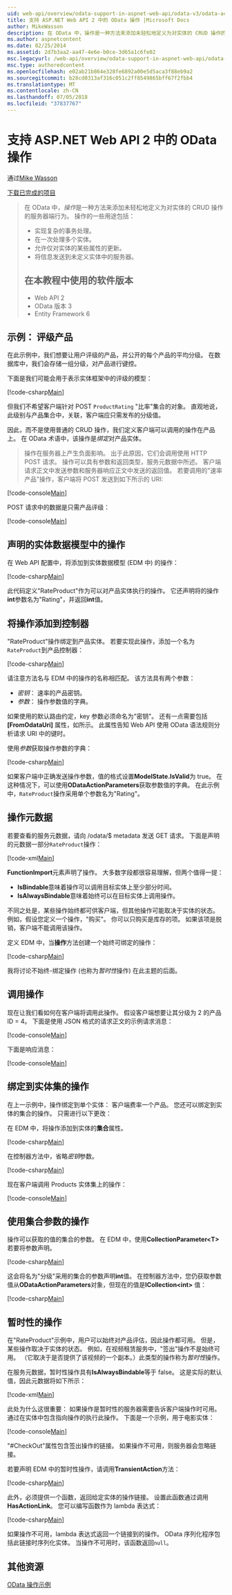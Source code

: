 ```yaml
---
uid: web-api/overview/odata-support-in-aspnet-web-api/odata-v3/odata-actions
title: 支持 ASP.NET Web API 2 中的 OData 操作 |Microsoft Docs
author: MikeWasson
description: 在 OData 中，操作是一种方法来添加未轻松地定义为对实体的 CRUD 操作的服务器端行为。 操作的一些用途包括： 实现...
ms.author: aspnetcontent
ms.date: 02/25/2014
ms.assetid: 2d7b3aa2-aa47-4e6e-b0ce-3d65a1c6fe02
msc.legacyurl: /web-api/overview/odata-support-in-aspnet-web-api/odata-v3/odata-actions
msc.type: authoredcontent
ms.openlocfilehash: e02ab21b864e328fe6892a00e5d5aca3f88eb9a2
ms.sourcegitcommit: b28cd0313af316c051c2ff8549865bff67f2fbb4
ms.translationtype: MT
ms.contentlocale: zh-CN
ms.lasthandoff: 07/05/2018
ms.locfileid: "37837767"
---
```

<a name="supporting-odata-actions-in-aspnet-web-api-2"></a>支持 ASP.NET Web API 2 中的 OData 操作
====================
通过[Mike Wasson](https://github.com/MikeWasson)

[下载已完成的项目](http://code.msdn.microsoft.com/ASPNET-Web-API-OData-cecdb524)

> 在 OData 中，*操作*是一种方法来添加未轻松地定义为对实体的 CRUD 操作的服务器端行为。 操作的一些用途包括：
> 
> - 实现复杂的事务处理。
> - 在一次处理多个实体。
> - 允许仅对实体的某些属性的更新。
> - 将信息发送到未定义实体中的服务器。
> 
> ## <a name="software-versions-used-in-the-tutorial"></a>在本教程中使用的软件版本
> 
> 
> - Web API 2
> - OData 版本 3
> - Entity Framework 6


## <a name="example-rating-a-product"></a>示例： 评级产品

在此示例中，我们想要让用户评级的产品，并公开的每个产品的平均分级。 在数据库中，我们会存储一组分级，对产品进行键控。

下面是我们可能会用于表示实体框架中的评级的模型：

[!code-csharp[Main](odata-actions/samples/sample1.cs)]

但我们不希望客户端针对 POST `ProductRating` "比率"集合的对象。 直观地说，此级别与产品集合中，关联，客户端应只需发布的分级值。

因此，而不是使用普通的 CRUD 操作，我们定义客户端可以调用的操作在产品上。 在 OData 术语中，该操作是*绑定*对产品实体。

>操作在服务器上产生负面影响。 出于此原因，它们会调用使用 HTTP POST 请求。 操作可以具有参数和返回类型，服务元数据中所述。 客户端请求正文中发送参数和服务器响应正文中发送的返回值。 若要调用的"速率产品"操作，客户端将 POST 发送到如下所示的 URI:

[!code-console[Main](odata-actions/samples/sample2.cmd)]

POST 请求中的数据是只需产品评级：

[!code-console[Main](odata-actions/samples/sample3.cmd)]

## <a name="declare-the-action-in-the-entity-data-model"></a>声明的实体数据模型中的操作

在 Web API 配置中，将添加到实体数据模型 (EDM 中) 的操作：

[!code-csharp[Main](odata-actions/samples/sample4.cs)]

此代码定义"RateProduct"作为可以对产品实体执行的操作。 它还声明将的操作**int**参数名为"Rating"，并返回**int**值。

## <a name="add-the-action-to-the-controller"></a>将操作添加到控制器

"RateProduct"操作绑定到产品实体。 若要实现此操作，添加一个名为`RateProduct`到产品控制器：

[!code-csharp[Main](odata-actions/samples/sample5.cs)]

请注意方法名与 EDM 中的操作的名称相匹配。 该方法具有两个参数：

- *密钥*： 速率的产品密钥。
- *参数*： 操作参数值的字典。

如果使用的默认路由约定，key 参数必须命名为"密钥"。 还有一点需要包括 **[FromOdataUri]** 属性，如所示。 此属性告知 Web API 使用 OData 语法规则分析请求 URI 中的键时。

使用*参数*获取操作参数的字典：

[!code-csharp[Main](odata-actions/samples/sample6.cs)]

如果客户端中正确发送操作参数，值的格式设置**ModelState.IsValid**为 true。 在这种情况下，可以使用**ODataActionParameters**获取参数值的字典。 在此示例中，`RateProduct`操作采用单个参数名为"Rating"。

## <a name="action-metadata"></a>操作元数据

若要查看的服务元数据，请向 /odata/$ metadata 发送 GET 请求。 下面是声明的元数据一部分`RateProduct`操作：

[!code-xml[Main](odata-actions/samples/sample7.xml)]

**FunctionImport**元素声明了操作。 大多数字段都很容易理解，但两个值得一提：

- **IsBindable**意味着操作可以调用目标实体上至少部分时间。
- **IsAlwaysBindable**意味着始终可以在目标实体上调用操作。

不同之处是，某些操作始终都可供客户端，但其他操作可能取决于实体的状态。 例如，假设您定义一个操作，"购买"。 你可以只购买是库存的项。 如果该项是脱销，客户端不能调用该操作。

定义 EDM 中，当**操作**方法创建一个始终可绑定的操作：

[!code-csharp[Main](odata-actions/samples/sample8.cs?highlight=1)]

我将讨论不始终-绑定操作 (也称为*暂时性*操作) 在此主题的后面。

## <a name="invoking-the-action"></a>调用操作

现在让我们看如何在客户端将调用此操作。 假设客户端想要让其分级为 2 的产品 ID = 4。 下面是使用 JSON 格式的请求正文的示例请求消息：

[!code-console[Main](odata-actions/samples/sample9.cmd)]

下面是响应消息：

[!code-console[Main](odata-actions/samples/sample10.cmd)]

## <a name="binding-an-action-to-an-entity-set"></a>绑定到实体集的操作

在上一示例中，操作绑定到单个实体： 客户端费率一个产品。 您还可以绑定到实体的集合的操作。 只需进行以下更改：

在 EDM 中，将操作添加到实体的**集合**属性。

[!code-csharp[Main](odata-actions/samples/sample11.cs?highlight=1)]

在控制器方法中，省略*密钥*参数。

[!code-csharp[Main](odata-actions/samples/sample12.cs)]

现在客户端调用 Products 实体集上的操作：

[!code-console[Main](odata-actions/samples/sample13.cmd)]

## <a name="actions-with-collection-parameters"></a>使用集合参数的操作

操作可以获取的值的集合的参数。 在 EDM 中，使用**CollectionParameter&lt;T&gt;** 若要将参数声明。

[!code-csharp[Main](odata-actions/samples/sample14.cs)]

这会将名为"分级"采用的集合的参数声明**int**值。 在控制器方法中，您仍获取参数值从**ODataActionParameters**对象，但现在的值是**ICollection&lt;int&gt;** 值：

[!code-csharp[Main](odata-actions/samples/sample15.cs)]

## <a name="transient-actions"></a>暂时性的操作

在"RateProduct"示例中，用户可以始终对产品评估，因此操作都可用。 但是，某些操作取决于实体的状态。 例如，在视频租赁服务中，"签出"操作不是始终可用。 （它取决于是否提供了该视频的一个副本。）此类型的操作称为*暂时性*操作。

在服务元数据，暂时性操作具有**IsAlwaysBindable**等于 false。 这是实际的默认值，因此元数据将如下所示：

[!code-xml[Main](odata-actions/samples/sample16.xml)]

此处为什么这很重要： 如果操作是暂时性的服务器需要告诉客户端操作时可用。 通过在实体中包含指向操作的执行此操作。 下面是一个示例，用于电影实体：

[!code-console[Main](odata-actions/samples/sample17.cmd)]

"#CheckOut"属性包含签出操作的链接。 如果操作不可用，则服务器会忽略链接。

若要声明 EDM 中的暂时性操作，请调用**TransientAction**方法：

[!code-csharp[Main](odata-actions/samples/sample18.cs)]

此外，必须提供一个函数，返回给定实体的操作链接。 设置此函数通过调用**HasActionLink**。 您可以编写函数作为 lambda 表达式：

[!code-csharp[Main](odata-actions/samples/sample19.cs)]

如果操作不可用，lambda 表达式返回一个链接到的操作。 OData 序列化程序包括此链接时序列化实体。 当操作不可用时，该函数返回`null`。

## <a name="additional-resources"></a>其他资源

[OData 操作示例](http://aspnet.codeplex.com/sourcecontrol/latest#Samples/WebApi/OData/v3/ODataActionsSample/)
